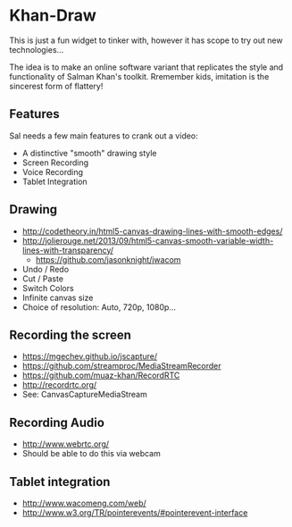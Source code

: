 # Khan-Draw

This is just a fun widget to tinker with, however it
has scope to try out new technologies...

The idea is to make an online software variant that
replicates the style and functionality of Salman
Khan's toolkit. Rremember kids, imitation is the
sincerest form of flattery!

## Features

Sal needs a few main features to crank out a video:

* A distinctive "smooth" drawing style
* Screen Recording
* Voice Recording
* Tablet Integration

## Drawing

* http://codetheory.in/html5-canvas-drawing-lines-with-smooth-edges/
* http://jolierouge.net/2013/09/html5-canvas-smooth-variable-width-lines-with-transparency/
  * https://github.com/jasonknight/jwacom
* Undo / Redo
* Cut / Paste
* Switch Colors
* Infinite canvas size
* Choice of resolution: Auto, 720p, 1080p...

## Recording the screen

* https://mgechev.github.io/jscapture/
* https://github.com/streamproc/MediaStreamRecorder
* https://github.com/muaz-khan/RecordRTC
* http://recordrtc.org/
* See: CanvasCaptureMediaStream

## Recording Audio

* http://www.webrtc.org/
* Should be able to do this via webcam

## Tablet integration

* http://www.wacomeng.com/web/
* http://www.w3.org/TR/pointerevents/#pointerevent-interface